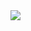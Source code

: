 <a href="https://github.com/anuraghazra/github-readme-stats">
  <img align="center" src="https://github-readme-stats.vercel.app/api/top-langs/?username=masshun&langs_count=8&hide=html&theme=tokyonight5"/>
</a>

